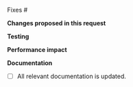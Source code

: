 Fixes #
<!-- Add the issue number above. If this PR only partially fixes the issue, remove the Fixes word above so that the issue is not automatically closed. -->

**Changes proposed in this request**
<!-- Concisely list the changes. -->
<!-- If helpful, describe how and why the bug was fixed. -->
<!-- If needed, describe how to review (ex. which files have the primary changes, which are nit changes, etc.) -->

**Testing**
<!-- Have unit, integration, etc. tests been added? Describe any relevant testing that has been done. -->
<!-- Mention if any and what extra manual testing is needed during the release. -->

**Performance impact**
<!-- Describe any applicable performance impact or performance testing done. -->

**Documentation**
- [ ] All relevant documentation is updated.
